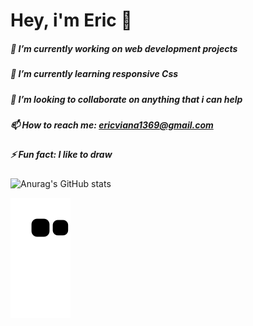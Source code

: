 # Hey, i'm Eric 👋


##### 🔭 I’m currently working on web development projects
##### 🌱 I’m currently learning responsive Css
##### 👾 I’m looking to collaborate on anything that i can help
##### 📫 How to reach me: ericviana1369@gmail.com
##### ⚡ Fun fact: I like to draw

![Anurag's GitHub stats](https://github-readme-stats.vercel.app/api?username=ebvv&show_icons=true&theme=dark)


![Snake animation](https://github.com/rafaballerini/rafaballerini/blob/output/github-contribution-grid-snake.svg)
